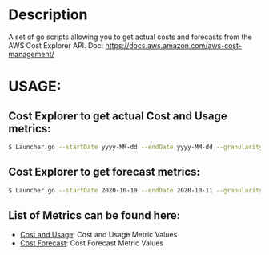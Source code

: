 # Description

A set of go scripts allowing you to get actual costs and forecasts from the AWS Cost Explorer API. Doc: https://docs.aws.amazon.com/aws-cost-management/

# USAGE:

## Cost Explorer to get actual Cost and Usage metrics:
```sh
$ Launcher.go --startDate yyyy-MM-dd --endDate yyyy-MM-dd --granularity=DAILY/MONTHLY/YEARLY --costType costExplorer --metrics AMORTIZED_COST --metrics <another_metric_here>
```

## Cost Explorer to get forecast metrics:
```sh
$ Launcher.go --startDate 2020-10-10 --endDate 2020-10-11 --granularity=DAILY --costType costExplorer --metric AMORTIZED_COST
```

## List of Metrics can be found here:


* [Cost and Usage](https://docs.aws.amazon.com/aws-cost-management/latest/APIReference/API_GetCostAndUsage.html): Cost and Usage Metric Values
* [Cost Forecast](https://docs.aws.amazon.com/aws-cost-management/latest/APIReference/API_GetCostForecast.html): Cost Forecast Metric Values
